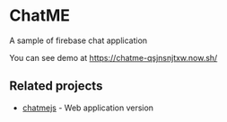 # ChatME

A sample of firebase chat application

You can see demo at https://chatme-qsjnsnjtxw.now.sh/

Related projects
-------------------------
- [chatmejs](https://github.com/emzter/chatmejs) - Web application version
